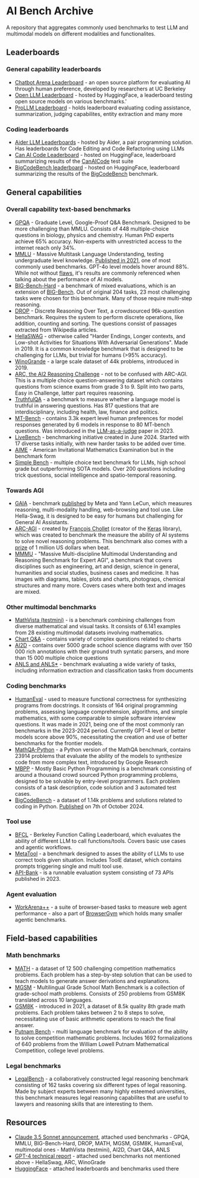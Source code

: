 # AI Bench Archive
 
 
 A repository that aggregates commonly used benchmarks to test LLM and multimodal models on different modalities and functionalites.

## Leaderboards

### General capability leaderboards
- [Chatbot Arena Leaderboard](https://lmarena.ai/?leaderboard) - an open source platform for evaluating AI through human preference, developed by researchers at UC Berkeley 
- [Open LLM Leaderboard](https://huggingface.co/spaces/open-llm-leaderboard/open_llm_leaderboard) - hosted by HuggingFace, a leaderboard testing open source models on various benchmarks.'
- [ProLLM Leaderboard](https://prollm.toqan.ai/leaderboard) - holds leaderboard evaluating coding assistance, summarization, judging capabilites, entity extraction and many more

### Coding leaderboards
- [Aider LLM Leaderboards](https://aider.chat/docs/leaderboards/) - hosted by Aider, a pair programming solution. Has leaderboards for Code Editing and Code Refactoring using LLMs
- [Can AI Code Leaderboard](https://huggingface.co/spaces/mike-ravkine/can-ai-code-results) - hosted on HuggingFace, leaderboard summarizing results of the [CanAICode](https://github.com/the-crypt-keeper/can-ai-code) test suite
- [BigCodeBench leaderboard](https://huggingface.co/spaces/bigcode/bigcodebench-leaderboard) - hosted on HuggingFace, leaderboard summarizing the results of the [BigCodeBench](https://huggingface.co/datasets/bigcode/bigcodebench) benchmark.

## General capabilities

### Overall capability text-based benchmarks

- [GPQA](https://paperswithcode.com/dataset/gpqa) - Graduate Level, Google-Proof Q&A Benchmark. Designed to be more challenging than MMLU. Consists of 448 multiple-choice questions in biology, physics and chemistry. Human PhD experts achieve 65% accuracy. Non-experts with unrestricted access to the internet reach only 34%. 
- [MMLU](https://paperswithcode.com/dataset/mmlu) - Massive Multitask Language Understanding, testing undergraduate level knowledge. [Published in 2021](https://arxiv.org/pdf/2009.03300), one of most commonly used benchmarks. GPT-4o level models hover around 88%. While not without [flaws](https://www.youtube.com/watch?v=hVade_8H8mE), it's results are commonly referenced when talking about the performance of AI models. 
- [BIG-Bench-Hard](https://github.com/suzgunmirac/BIG-Bench-Hard) - a benchmark of mixed evaluations, which is an extension of [BIG-Bench](https://arxiv.org/abs/2206.04615). Out of original 204 tasks, 23 most challenging tasks were chosen for this benchmark. Many of those require multi-step reasoning.
- [DROP](https://paperswithcode.com/dataset/drop) - Discrete Reasoning Over Text, a crowdsourced 96k-question benchmark. Requires the system to perform discrete operations, like addition, counting and sorting. The questions consist of passages extracted from Wikipedia articles.
- [HellaSWAG](https://paperswithcode.com/dataset/hellaswag) - otherwise called "Harder Endings, Longer contexts, and Low-shot Activities for Situations With Adversarial Generations". Made in 2019. It is a common knowledge benchmark that is designed to be challenging for LLMs, but trivial for humans (>95% accuracy).
- [WinoGrande](https://winogrande.allenai.org/) - a large scale dataset of 44k problems, introduced in 2019.
- [ARC, the AI2 Reasoning Challenge](https://paperswithcode.com/dataset/arc) - not to be confused with  ARC-AGI. This is a multiple choice question-answering dataset which contains questions from science exams from grade 3 to 9. Split into two parts, Easy in Challenge, latter part requires reasoning.
- [TruthfulQA](https://paperswithcode.com/dataset/truthfulqa) - a benchmark to measure whether a language model is truthful in answering questions. Has 817 questions that are interdisciplinary, including health, law, finance and politics.
- [MT-Bench](https://paperswithcode.com/dataset/mt-bench) - contains 3.3k expert level human preferences for model responses generated by 6 models in response to 80 MT-bench questions. Was introduced in the [LLM-as-a-judge](https://arxiv.org/pdf/2306.05685) paper in 2023.
- [LiveBench](https://livebench.ai/) - benchmarking initiative created in June 2024. Started with 17 diverse tasks initially, with new harder tasks to be added over time.
- [AIME](https://github.com/codelion/optillm/blob/main/scripts/eval_aime_benchmark.py) - American Invitational Mathematics Examination but in the benchmark form
- [Simple Bench](https://simple-bench.com/) - multiple choice text benchmark for LLMs, high school grade but outperforming SOTA models. Over 200 questions including trick questions, social intelligence and spatio-temporal reasoning.

### Towards AGI 

- [GAIA](https://huggingface.co/gaia-benchmark) - benchmark [published](https://ai.meta.com/research/publications/gaia-a-benchmark-for-general-ai-assistants/) by Meta and Yann LeCun, which measures reasoning, multi-modality handling, web-browsing and tool use. Like Hella-Swag, it is designed to be easy for humans but challenging for General AI Assistants.
- [ARC-AGI](https://github.com/fchollet/ARC-AGI) - created by [François Chollet](https://en.wikipedia.org/wiki/Fran%C3%A7ois_Chollet) (creator of the [Keras](https://keras.io/) library), which was created to benchmark the measure the ability of AI systems to solve novel reasoning problems. This benchmark also comes with a [prize](https://arcprize.org/) of 1 million US dollars when beat.
- [MMMU](https://mmmu-benchmark.github.io/) - "Massive Multi-discipline Multimodal Understanding and Reasoning Benchmark for Expert AGI", a benchmark that covers disciplines such as engineering, art and design, science in general, humanities and social studies, business cases and medicine. It has images with diagrams, tables, plots and charts, photograps, chemical structures and many more. Covers cases where both text and images are mixed.

### Other multimodal benchmarks

- [MathVista (testmini)](https://mathvista.github.io/) - is a benchmark combining challenges from diverse mathematical and visual tasks. It consists of 6.141 examples from 28 existing multimodal datasets involving mathematics.
- [Chart Q&A](https://paperswithcode.com/dataset/chartqa) - contains variety of complex questions related to charts
- [AI2D](https://paperswithcode.com/dataset/ai2d) - contains over 5000 grade school science diagrams with over 150 000 rich annotations with their ground truth syntatic parsers, and more than 15 000 multiple choice questions
- [ANLS and ANLS*](https://arxiv.org/abs/2402.03848) - benchmark evaluating a
wide variety of tasks, including information extraction and classification tasks from documents

### Coding benchmarks

- [HumanEval](https://paperswithcode.com/paper/evaluating-large-language-models-trained-on) - used to measure functional correctness for synthesizing programs from docstrings. It consists of 164 original programming problems, assessing language comprehension, algorithms, and simple mathematics, with some comparable to simple software interview questions. It was made in 2021, being one of the most commonly ran benchmarks in the 2023-2024 period. Currently GPT-4 level or better models score above 90%, necessitating the creation and use of better benchmarks for the frontier models. 
- [MathQA-Python](https://arxiv.org/pdf/2108.07732) - a Python version of the MathQA benchmark, contains 23914 problems that evaluate the ability of the models to synthesize code from more complex text, introduced by Google Research
- [MBPP](https://paperswithcode.com/dataset/mbpp) - Mostly Basic Python Programming is a benchmark consisting of around a thousand crowd sourced Python programming problems, designed to be solvable by entry-level programmers. Each problem consists of a task description, code solution and 3 automated test cases.
- [BigCodeBench](https://huggingface.co/datasets/bigcode/bigcodebench) - a dataset of 1.14k problems and solutions related to coding in Python. [Published](https://arxiv.org/abs/2406.15877) on 7th of October 2024.

### Tool use

- [BFCL](https://huggingface.co/datasets/gorilla-llm/Berkeley-Function-Calling-Leaderboard) - Berkeley Function Calling Leaderboard, which evaluates the ability of different LLM to call functions/tools. Covers basic use cases and agentic workflows. 
- [MetaTool](https://arxiv.org/abs/2310.03128) - a benchmark designed to asses the ability of LLMs to use correct tools given situation. Includes ToolE dataset, which contains prompts triggering single and multi tool use.
- [API-Bank](https://arxiv.org/abs/2304.08244) - is a runnable evaluation system consisting of 73 APIs published in 2023.

### Agent evaluation

- [WorkArena++](https://github.com/ServiceNow/WorkArena) - a suite of browser-based tasks to measure web agent performance - also a part of [BrowserGym](https://github.com/ServiceNow/BrowserGym) which holds many smaller agentic benchmarks.

## Field-based capabilities

### Math benchmarks

- [MATH](https://paperswithcode.com/dataset/math) - a dataset of 12 500 challenging competition mathematics problems. Each problem has a step-by-step solution that can be used to teach models to generate answer derivations and explanations.
- [MGSM](https://paperswithcode.com/dataset/mgsm) - Multilingual Grade School Math Benchmark is a collection of grade-school math problems. Consists of 250 problems from GSM8K translated across 10 languages.
- [GSM8K](https://paperswithcode.com/dataset/gsm8k) - introduced in 2021, a dataset of 8.5k quality 8th grade math problems. Each problem takes between 2 to 8 steps to solve, necessitating use of basic arithmetic operations to reach the final answer. 
- [Putnam Bench](https://arxiv.org/pdf/2407.11214) - multi language benchmark for evaluation of the ability to solve competition mathematic problems. Includes 1692 formalizations of 640 problems from the William Lowell Putnam Mathematical Competition, college level problems.

### Legal benchmarks

- [LegalBench](https://arxiv.org/pdf/2308.11462) - a collaboratively constructed legal reasoning benchmark consisting of 162 tasks covering six different types of legal reasoning. Made by subject experts between many highly esteemed universities, this benchmark measures legal reasoning capabilites that are useful to lawyers and reasoning skills that are interesting to them.

## Resources

- [Claude 3.5 Sonnet announcement](https://www.anthropic.com/news/claude-3-5-sonnet), attached used benchmarks - GPQA, MMLU, BIG-Bench-Hard, DROP, MATH, MGSM, GSM8K, HumanEval, multimodal ones - MathVista (testmini), AI2D, Chart Q&A, ANLS
- [GPT-4 technical report](https://arxiv.org/pdf/2303.08774) - attached used benchmarks not mentioned above - HellaSwag, ARC, WinoGrade
- [HuggingFace](https://huggingface.co/) - attached leaderboards and benchmarks used there